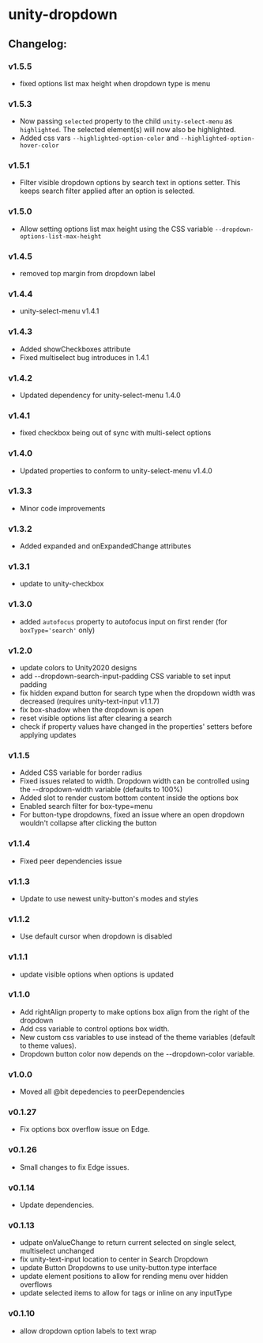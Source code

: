 # unity-dropdown

## Changelog:

### v1.5.5
- fixed options list max height when dropdown type is menu

### v1.5.3
- Now passing `selected` property to the child `unity-select-menu` as `highlighted`. The selected element(s) will now also be highlighted.
- Added css vars `--highlighted-option-color` and `--highlighted-option-hover-color`

### v1.5.1
- Filter visible dropdown options by search text in options setter. This keeps search filter applied after an option is selected.

### v1.5.0
- Allow setting options list max height using the CSS variable `--dropdown-options-list-max-height` 

### v1.4.5
- removed top margin from dropdown label

### v1.4.4
- unity-select-menu v1.4.1

### v1.4.3
- Added showCheckboxes attribute
- Fixed multiselect bug introduces in 1.4.1

### v1.4.2
- Updated dependency for unity-select-menu 1.4.0

### v1.4.1
- fixed checkbox being out of sync with multi-select options

### v1.4.0
- Updated properties to conform to unity-select-menu v1.4.0

### v1.3.3
- Minor code improvements

### v1.3.2
- Added expanded and onExpandedChange attributes

### v1.3.1
- update to unity-checkbox

### v1.3.0
- added `autofocus` property to autofocus input on first render (for `boxType='search'` only)

### v1.2.0
- update colors to Unity2020 designs
- add --dropdown-search-input-padding CSS variable to set input padding
- fix hidden expand button for search type when the dropdown width was decreased (requires unity-text-input v1.1.7)
- fix box-shadow when the dropdown is open
- reset visible options list after clearing a search
- check if property values have changed in the properties' setters before applying updates

### v1.1.5
- Added CSS variable for border radius
- Fixed issues related to width. Dropdown width can be controlled using the --dropdown-width variable (defaults to 100%)
- Added slot to render custom bottom content inside the options box
- Enabled search filter for box-type=menu
- For button-type dropdowns, fixed an issue where an open dropdown wouldn't collapse after clicking the button

### v1.1.4
- Fixed peer dependencies issue

### v1.1.3
- Update to use newest unity-button's modes and styles

### v1.1.2
- Use default cursor when dropdown is disabled

### v1.1.1
- update visible options when options is updated

### v1.1.0
- Add rightAlign property to make options box align from the right of the dropdown
- Add css variable to control options box width.
- New custom css variables to use instead of the theme variables (default to theme values).
- Dropdown button color now depends on the --dropdown-color variable.

### v1.0.0
- Moved all @bit depedencies to peerDependencies

### v0.1.27
- Fix options box overflow issue on Edge.

### v0.1.26
- Small changes to fix Edge issues.

### v0.1.14
- Update dependencies.

### v0.1.13
- udpate onValueChange to return current selected on single select, multiselect unchanged
- fix unity-text-input location to center in Search Dropdown
- update Button Dropdowns to use unity-button.type interface
- update element positions to allow for rending menu over hidden overflows
- update selected items to allow for tags or inline on any inputType

### v0.1.10
- allow dropdown option labels to text wrap